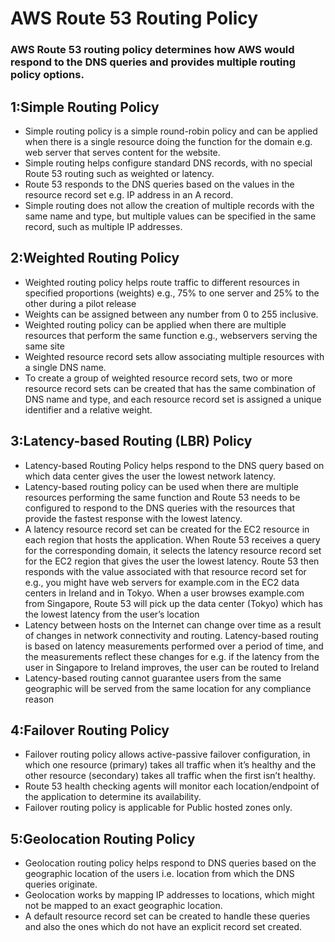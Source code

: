 # AWS Route 53 Routing Policy
### AWS Route 53 routing policy determines how AWS would respond to the DNS queries and provides multiple routing policy options.

## 1:Simple Routing Policy
- Simple routing policy is a simple round-robin policy and can be applied when there is a single resource doing the function for the domain e.g. web server that serves content for the website.
- Simple routing helps configure standard DNS records, with no special Route 53 routing such as weighted or latency.
- Route 53 responds to the DNS queries based on the values in the resource record set e.g. IP address in an A record.
- Simple routing does not allow the creation of multiple records with the same name and type, but multiple values can be specified in the same record, such as multiple IP addresses.

## 2:Weighted Routing Policy
- Weighted routing policy helps route traffic to different resources in specified proportions (weights) e.g., 75% to one server and 25% to the other during a pilot release
- Weights can be assigned between any number from 0 to 255 inclusive.
- Weighted routing policy can be applied when there are multiple resources that perform the same function e.g., webservers serving the same site
- Weighted resource record sets allow associating multiple resources with a single DNS name.
- To create a group of weighted resource record sets, two or more resource record sets can be created that has the same combination of DNS name and type, and each resource record set is assigned a unique identifier and a relative weight.

## 3:Latency-based Routing (LBR) Policy
- Latency-based Routing Policy helps respond to the DNS query based on which data center gives the user the lowest network latency.
- Latency-based routing policy can be used when there are multiple resources performing the same function and Route 53 needs to be configured to respond to the DNS queries with the resources that provide the fastest response with the lowest latency.
- A latency resource record set can be created for the EC2 resource in each region that hosts the application. When Route 53 receives a query for the corresponding domain, it selects the latency resource record set for the EC2 region that gives the user the lowest latency. Route 53 then responds with the value associated with that resource record set for e.g., you might have web servers for example.com in the EC2 data centers in Ireland and in Tokyo. When a user browses example.com from Singapore, Route 53 will pick up the data center (Tokyo) which has the lowest latency from the user’s location
- Latency between hosts on the Internet can change over time as a result of changes in network connectivity and routing. Latency-based routing is based on latency measurements performed over a period of time, and the measurements reflect these changes for e.g. if the latency from the user in Singapore to Ireland improves, the user can be routed to Ireland
- Latency-based routing cannot guarantee users from the same geographic will be served from the same location for any compliance reason

## 4:Failover Routing Policy
- Failover routing policy allows active-passive failover configuration, in which one resource (primary) takes all traffic when it’s healthy and the other resource (secondary) takes all traffic when the first isn’t healthy.
- Route 53 health checking agents will monitor each location/endpoint of the application to determine its availability.
- Failover routing policy is applicable for Public hosted zones only.

## 5:Geolocation Routing Policy
- Geolocation routing policy helps respond to DNS queries based on the geographic location of the users i.e. location from which the DNS queries originate.
- Geolocation works by mapping IP addresses to locations, which might not be mapped to an exact geographic location.
- A default resource record set can be created to handle these queries and also the ones which do not have an explicit record set created.

